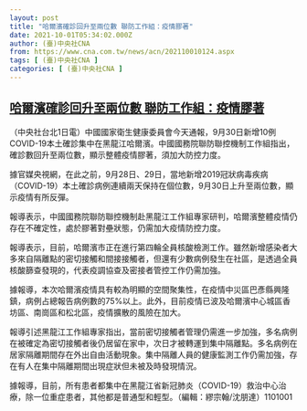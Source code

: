 ```yaml
---
layout: post
title: "哈爾濱確診回升至兩位數 聯防工作組：疫情膠著"
date: 2021-10-01T05:34:02.000Z
author: (臺)中央社CNA
from: https://www.cna.com.tw/news/acn/202110010124.aspx
tags: [ (臺)中央社CNA ]
categories: [ (臺)中央社CNA ]
---
```

<!--1633066442000-->
[哈爾濱確診回升至兩位數 聯防工作組：疫情膠著](https://www.cna.com.tw/news/acn/202110010124.aspx)
------

<div>
<div></div><div><p>（中央社台北1日電）中國國家衛生健康委員會今天通報，9月30日新增10例COVID-19本土確診集中在黑龍江哈爾濱。中國國務院聯防聯控機制工作組指出，確診數回升至兩位數，顯示整體疫情膠著，須加大防控力度。</p><p>據官媒央視網，在此之前，9月28日、29日，當地新增2019冠狀病毒疾病（COVID-19）本土確診病例連續兩天保持在個位數，9月30日上升至兩位數，顯示疫情有所反彈。</p><p>報導表示，中國國務院聯防聯控機制赴黑龍江工作組專家研判，哈爾濱整體疫情仍存在不確定性，處於膠著對壘狀態，仍需加大疫情防控力度。</p><p>報導表示，目前，哈爾濱市正在進行第四輪全員核酸檢測工作。雖然新增感染者大多來自隔離點的密切接觸和間接接觸者，但還有少數病例發生在社區，是透過全員核酸篩查發現的，代表疫調協查及密接者管控工作仍需加強。</p><p>據報導，本次哈爾濱疫情具有較為明顯的空間聚集性，在疫情中災區巴彥縣興隆鎮，病例占總報告病例數的75%以上。此外，目前疫情已波及哈爾濱中心城區香坊區、南崗區和松北區，疫情擴散的風險在加大。 </p><p>報導引述黑龍江工作組專家指出，當前密切接觸者管理仍需進一步加強，多名病例在被確定為密切接觸者後仍居留在家中，次日才被轉運到集中隔離點。多名病例在居家隔離期間存在外出自由活動現象。集中隔離人員的健康監測工作仍需加強，存在有人在集中隔離期間出現症狀但未被及時發現情況。</p><p>據報導，目前，所有患者都集中在黑龍江省新冠肺炎（COVID-19）救治中心治療，除一位重症患者，其他都是普通型和輕型。（編輯：繆宗翰/沈朋達）1101001</p></div>
</div>
